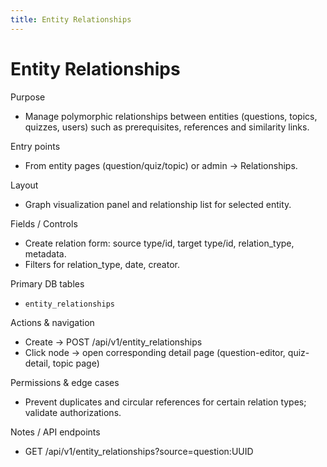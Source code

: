 ```yaml
---
title: Entity Relationships
---
```


# Entity Relationships

Purpose
- Manage polymorphic relationships between entities (questions, topics, quizzes, users) such as prerequisites, references and similarity links.

Entry points
- From entity pages (question/quiz/topic) or admin -> Relationships.

Layout
- Graph visualization panel and relationship list for selected entity.

Fields / Controls
- Create relation form: source type/id, target type/id, relation_type, metadata.
- Filters for relation_type, date, creator.

Primary DB tables
- `entity_relationships`

Actions & navigation
- Create -> POST /api/v1/entity_relationships
- Click node -> open corresponding detail page (question-editor, quiz-detail, topic page)

Permissions & edge cases
- Prevent duplicates and circular references for certain relation types; validate authorizations.

Notes / API endpoints
- GET /api/v1/entity_relationships?source=question:UUID
